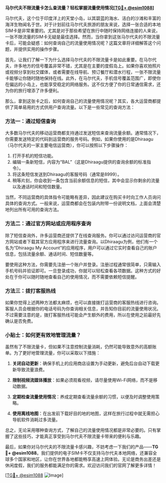 **马尔代夫不限流量卡怎么查流量？轻松掌握流量使用情况[[TG💪+ @esim1088](https://t.me/s/esim1088)]**

马尔代夫，这个位于印度洋上的天堂小岛，以其碧蓝的海水、洁白的沙滩和丰富的海洋生物闻名于世。对于计划前往马尔代夫旅游的朋友来说，选择一张合适的本地SIM卡是非常重要的。尤其是对于那些希望在旅行中随时保持网络连接的人来说，一张不限流量的SIM卡无疑是最佳选择。然而，当你拿到这张马尔代夫的不限流量卡后，可能会疑惑：如何查询自己的流量使用情况呢？这篇文章将详细解答这个问题，并提供实用的操作步骤。

首先，让我们了解一下为什么选择马尔代夫的不限流量卡是如此重要。在马尔代夫，许多地方的信号覆盖非常不错，尤其是在主要的度假岛上。如果你喜欢拍照片或视频分享到社交媒体，或者需要在线导航、预订餐厅和潜水行程，一张不限流量卡能够让你随时随地保持在线。此外，在马尔代夫，手机信号覆盖范围广，即使你在偏远的小岛上，也能享受稳定的网络服务。这不仅方便了你的日常通信需求，还为你的旅行增添了许多便利。

那么，拿到这张卡之后，如何查询自己的流量使用情况呢？其实，各大运营商都提供了简单易用的方式供用户查询流量。以下是一些常见的查询方法：

### 方法一：通过短信查询

大多数马尔代夫的移动运营商都支持通过发送短信来查询流量余额。通常情况下，你需要发送特定的代码到运营商的服务号码。例如，如果你使用的是Dhiraagu（马尔代夫的一家主要电信运营商），你可以按照以下步骤操作：

1. 打开手机的短信功能。
2. 编辑一条新短信，内容为“BAL”（这是Dhiraagu提供的查询余额的标准指令）。
3. 将这条短信发送到Dhiraagu的客服号码（通常是8999）。
4. 稍等片刻，你会收到一条包含当前余额信息的短信，其中会显示你剩余的流量以及通话时间和短信数量。

当然，不同运营商的具体指令可能略有差异，因此建议在购买卡时向工作人员询问具体的查询方式。一般来说，运营商都会在包装内附带一份说明文档，上面会清楚地列出所有可用的查询方法。

### 方法二：通过官方网站或应用程序查询

除了短信查询外，许多运营商还提供了在线查询服务。你可以通过访问运营商的官方网站或者下载其官方应用程序来进行流量查询。以Dhiraagu为例，他们有一个名为“Dhiraagu My Account”的应用程序，用户可以通过它实时查看自己的账户信息，包括流量余额、通话时间、短信数量等。

要使用这种方法，你需要先注册一个账户并登录。注册过程通常很简单，只需输入手机号码并验证即可。一旦登录成功，你就可以轻松查看各项数据。这种方式的好处在于你可以随时随地查看自己的使用情况，而不需要依赖短信提醒。

### 方法三：拨打客服热线

如果你觉得上述两种方法都太麻烦，也可以直接拨打运营商的客服热线进行咨询。客服人员会根据你的电话号码为你查询相关信息，并告知你目前的流量使用状况。不过需要注意的是，拨打客服热线可能会产生额外的费用，所以在使用之前最好先确认是否免费。

### 小贴士：如何更有效地管理流量？

虽然有了不限流量卡，但如果不注意控制流量消耗，仍然可能导致意外的高额账单。为了更好地管理流量，你可以采取以下措施：

1. **关闭自动更新**：确保手机上的应用商店设置为手动更新，避免后台自动下载更新导致流量浪费。
   
2. **限制视频流媒体播放**：如果必须观看视频，请尽量使用Wi-Fi网络，而不是移动数据。
   
3. **定期检查流量使用情况**：养成定期查看流量余额的习惯，以便及时调整使用策略。

4. **使用离线地图**：在出发前下载好目的地的地图，这样在旅行过程中就无需担心导航软件消耗过多流量。

总之，无论采用哪种查询方式，了解自己的流量使用情况都是非常必要的。只有掌握了这些技巧，才能真正享受到马尔代夫不限流量卡带来的便利与乐趣。

最后，如果你对马尔代夫的不限流量卡感兴趣，不妨考虑一下我们的产品——**TG💪+ @esim1088**。我们提供的电子SIM卡不仅支持马尔代夫本地网络，还兼容全球多个国家和地区，让你在世界各地都能畅享高速上网体验。无论是商务出差还是休闲度假，我们的服务都能满足你的需求。欢迎访问我们的官网了解更多详情！

[[TG💪+ @esim1088](https://t.me/s/esim1088) ![Image](https://i.postimg.cc/4NQfJmqS/Snipaste-2025-05-13-00-14-12.png)]